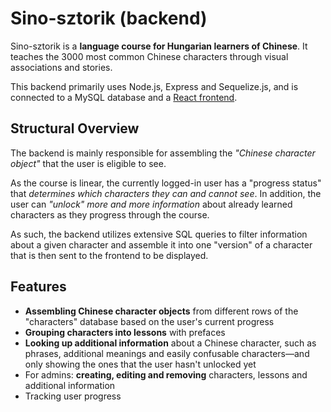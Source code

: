 # Sino-sztorik (backend)

Sino-sztorik is a **language course for Hungarian learners of Chinese**. It teaches the 3000 most common Chinese characters through visual associations and stories.

This backend primarily uses Node.js, Express and Sequelize.js, and is connected to a MySQL database and a [React frontend](https://github.com/x22tri/sino-sztorik).

## Structural Overview

The backend is mainly responsible for assembling the *"Chinese character object"* that the user is eligible to see. 

As the course is linear, the currently logged-in user has a "progress status" that *determines which characters they can and cannot see*. In addition, the user can *"unlock" more and more information* about already learned characters as they progress through the course. 

As such, the backend utilizes extensive SQL queries to filter information about a given character and assemble it into one "version" of a character that is then sent to the frontend to be displayed.

## Features

- **Assembling Chinese character objects** from different rows of the "characters" database based on the user's current progress
- **Grouping characters into lessons** with prefaces
- **Looking up additional information** about a Chinese character, such as phrases, additional meanings and easily confusable characters—and only showing the ones that the user hasn't unlocked yet
- For admins: **creating, editing and removing** characters, lessons and additional information
- Tracking user progress